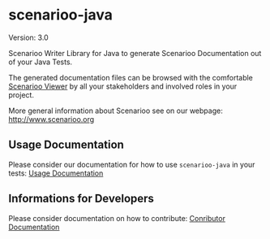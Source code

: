 # scenarioo-java

Version: 3.0

Scenarioo Writer Library for Java to generate Scenarioo Documentation out of your Java Tests.
 
The generated documentation files can be browsed with the comfortable [Scenarioo Viewer](https://github.com/scenarioo/scenarioo) by all your stakeholders and involved roles in your project.
 
More general information about Scenarioo see on our webpage: 
http://www.scenarioo.org


## Usage Documentation

Please consider our documentation for how to use `scenarioo-java` in your tests:
[Usage Documentation](documentation/README.md)


## Informations for Developers

Please consider documentation on how to contribute:
[Conributor Documentation](CONTRIBUTING.md)

